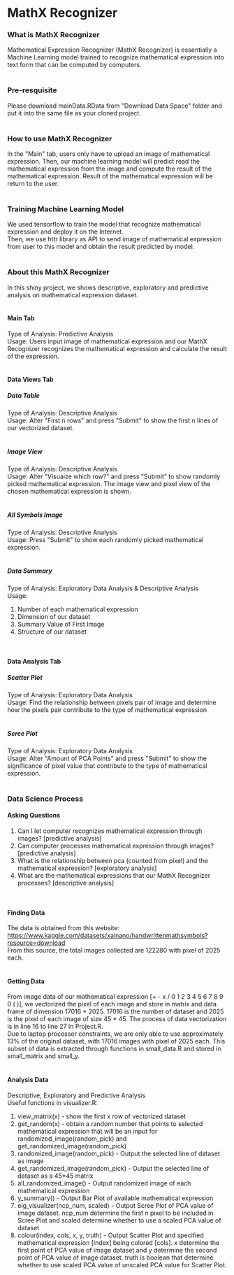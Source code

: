 # MathX Recognizer
### **What is MathX Recognizer**
Mathematical Expression Recognizer (MathX Recognizer) is essentially a Machine Learning model trained to recognize mathematical expression into text form that can be computed by computers.  
<br />

### **Pre-resquisite**
Please download mainData.RData from "Download Data Space" folder and put it into the same file as your cloned project.  
<br />

### **How to use MathX Recognizer**
In the "Main" tab, users only have to upload an image of mathematical expression. Then, our machine learning model will predict read the mathematical expression from the image and compute the result of the mathematical expression. Result of the mathematical expression will be return to the user.    
<br /> 


### **Training Machine Learning Model**
We used tensorflow to train the model that recognize mathematical expression and deploy it on the Internet.  
Then, we use httr library as API to send image of mathematical expression from user to this model and obtain the result predicted by model.  
<br />

### **About this MathX Recognizer**
In this shiny project, we shows descriptive, exploratory and predictive analysis on mathematical expression dataset.  
<br />

#### **Main Tab**
Type of Analysis: Predictive Analysis  <br />
Usage: Users input image of mathematical expression and our MathX Recognizer recognizes the mathematical expression and calculate the result of the expression.      
<br />

#### **Data Views Tab**
##### **Data Table**
Type of Analysis: Descriptive Analysis  <br />
Usage: Alter "First n rows" and press "Submit" to show the first n lines of our vectorized dataset.    
<br />

##### **Image View**
Type of Analysis: Descriptive Analysis  <br />
Usage: Alter "Visuaize which row?" and press "Submit" to show randomly picked mathematical expression. The image view and pixel view of the chosen mathematical expression is shown.    
<br />

##### **All Symbols Image**
Type of Analysis: Descriptive Analysis  <br />
Usage: Press "Submit" to show each randomly picked mathematical expression.    
<br />

##### **Data Summary**
Type of Analysis: Exploratory Data Analysis & Descriptive Analysis  <br />
Usage:   <br />
1) Number of each mathematical expression  <br />
2) Dimension of our dataset  <br />
3) Summary Value of First Image  <br />
4) Structure of our dataset    
<br />

#### **Data Analysis Tab**
##### **Scatter Plot**
Type of Analysis: Exploratory Data Analysis  <br />
Usage: Find the relationship between pixels pair of image and determine how the pixels pair contribute to the type of mathematical expression    
<br />

##### **Scree Plot**
Type of Analysis: Exploratory Data Analysis  <br />
Usage: Alter "Amount of PCA Points" and press "Submit" to show the significance of pixel value that contribute to the type of mathematical expression.  
<br />
 


### **Data Science Process**
#### **Asking Questions**
1) Can I let computer recognizes mathematical expression through images? [predictive analysis]  <bt />
2) Can computer processes mathematical expression through images? [predictive analysis]  <br />
3) What is the relationship between pca (counted from pixel) and the mathematical expression? [exploratory analysis]  <br />
4) What are the mathematical expressions that our MathX Recognizer processes? [descriptive analysis]    
<br />

#### **Finding Data**
The data is obtained from this website: https://www.kaggle.com/datasets/xainano/handwrittenmathsymbols?resource=download  
From this source, the total images collected are 122280 with pixel of 2025 each.  
<br />


#### **Getting Data**
From image data of our mathematical expression [+ - x / 0 1 2 3 4 5 6 7 8 9 0 ( )], we vectorized the pixel of each image and store in matrix and data frame of dimension 17016 * 2025. 17016 is the number of dataset and 2025 is the pixel of each image of size 45 * 45. The process of data vectorization is in line 16 to line 27 in Project.R.      
Due to laptop processor constraints, we are only able to use approximately 13% of the original dataset, with 17016 images with pixel of 2025 each. This subset of data is extracted through functions in small_data.R and stored in small_matrix and small_y.  
<br />  

#### **Analysis Data**
Descriptive, Exploratory and Predictive Analysis    
Useful functions in visualizer.R:  
1) view_matrix(x) - show the first x row of vectorized dataset  
2) get_random(x)  - obtain a random number that points to selected mathematical expression that will be an input for randomized_image(random_pick) and get_randomized_image(random_pick)  
3) randomized_image(random_pick) - Output the selected line of dataset as image  
4) get_randomized_image(random_pick) - Output the selected line of dataset as a 45*45 matrix    
5) all_randomized_image() - Output randomized image of each mathematical expression    
6) y_summary() - Output Bar Plot of available mathematical expression  
7) eig_visualizer(ncp_num, scaled) - Output Scree Plot of PCA value of image dataset. ncp_num determine the first n pixel to be included in Scree Plot and scaled determine whether to use a scaled PCA value of dataset  
8) colour(index, cols, x, y, truth) - Output Scatter Plot and specified mathematical expression [index] being colored [cols]. x determine the first point of PCA value of image dataset and y determine the second point of PCA value of image dataset. truth is boolean that determine whether to use scaled PCA value of unscaled PCA value for Scatter Plot.  


<br />



